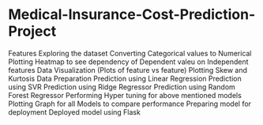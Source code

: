 # Medical-Insurance-Cost-Prediction-Project

Features
Exploring the dataset
Converting Categorical values to Numerical
Plotting Heatmap to see dependency of Dependent valeu on Independent features
Data Visualization (Plots of feature vs feature)
Plotting Skew and Kurtosis
Data Preparation
Prediction using Linear Regression
Prediction using SVR
Prediction using Ridge Regressor
Prediction using Random Forest Regressor
Performing Hyper tuning for above mentioned models
Plotting Graph for all Models to compare performance
Preparing model for deployment
Deployed model using Flask
